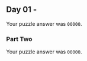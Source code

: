 ## Day 01 -  

Your puzzle answer was  `00000`.

###  Part Two 

Your puzzle answer was  `00000`.


